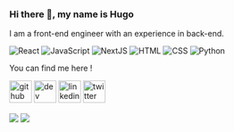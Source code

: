 ### Hi there 👋, my name is Hugo

I am a front-end engineer with an experience in back-end.

<p>
  <img alt="React" src="https://img.shields.io/badge/React-61DAFB?logo=react&logoColor=white&style=flat" />
  <img alt="JavaScript" src="https://img.shields.io/badge/JavaScript-F7DF1E?logo=javascript&logoColor=white&style=flat" />
  <img alt="NextJS" src="https://img.shields.io/badge/Next.js-000000?logo=next-dot-js&style=flat" />
  <img alt="HTML" src="https://img.shields.io/badge/HTML-E34F26?logo=html5&logoColor=white&style=flat" />
  <img alt="CSS" src="https://img.shields.io/badge/CSS-1572B6?logo=css3&logoColor=white&style=flat" />
  <img alt="Python" src="https://img.shields.io/badge/Python-3776AB?logo=python&logoColor=white&style=flat" />
</p>

You can find me here !

[<img src='https://cdn.jsdelivr.net/npm/simple-icons@3.0.1/icons/github.svg' alt='github' height='40'>](https://github.com/HugoGEORGET)  [<img src='https://cdn.jsdelivr.net/npm/simple-icons@3.0.1/icons/dev-dot-to.svg' alt='dev' height='40'>](https://dev.to/hugogeorget)  [<img src='https://cdn.jsdelivr.net/npm/simple-icons@3.0.1/icons/linkedin.svg' alt='linkedin' height='40'>](https://www.linkedin.com/in/hugo-georget/)  [<img src='https://cdn.jsdelivr.net/npm/simple-icons@3.0.1/icons/twitter.svg' alt='twitter' height='40'>](https://twitter.com/Hugo_Georget)

<p>
<img align="center" src="https://github-readme-stats.vercel.app/api?username=HugoGEORGET&show_icons=true&theme=calm" />
<img align="center" src="https://github-readme-stats.vercel.app/api/top-langs/?username=HugoGEORGET&layout=compact" />
</p>
